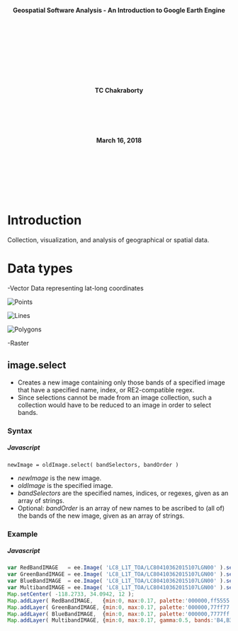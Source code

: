 <p align="center"> <b>Geospatial Software Analysis - An Introduction to Google Earth Engine</b> </p>

<br><br><br><br><br><br><br><br>


<p align="center"> <b>TC Chakraborty</b>   </p>


<br><br><br><br>


<p align="center">  <b>March 16, 2018</b>  </p>
<br><br>
<br><br><br><br>

# Introduction
Collection, visualization, and analysis of geographical or spatial data.

# Data types

-Vector
Data representing lat-long coordinates

![Points](/images/points-vector.png?raw=true "Title")

![Lines](/images/line-vector.png?raw=true "Title")

![Polygons](/images/polygon-vector.png?raw=true "Title")


-Raster

## image.select
- Creates a new image containing only those bands of a specified image that have a specified name, index, or RE2-compatible regex.
- Since selections cannot be made from an image collection, such a collection would have to be reduced to an image in order to select bands.

### Syntax

##### Javascript
```
newImage = oldImage.select( bandSelectors, bandOrder )  
```

- *newImage* is the new image.
- *oldImage* is the specified image.
- *bandSelectors* are the specified names, indices, or regexes, given as an array of strings.
- Optional: *bandOrder* is an array of new names to be ascribed to (all of) the bands of the new image, given as an array of strings.


### Example

##### Javascript
```javascript
var RedBandIMAGE   = ee.Image( 'LC8_L1T_TOA/LC80410362015107LGN00' ).select( ['B4'] );   // Los Angeles
var GreenBandIMAGE = ee.Image( 'LC8_L1T_TOA/LC80410362015107LGN00' ).select( ['B3'] );
var BlueBandIMAGE  = ee.Image( 'LC8_L1T_TOA/LC80410362015107LGN00' ).select( ['B2'] );
var MultibandIMAGE = ee.Image( 'LC8_L1T_TOA/LC80410362015107LGN00' ).select( ['B4','B3','B2'] );
Map.setCenter( -118.2733, 34.0942, 12 ); 
Map.addLayer( RedBandIMAGE,   {min:0, max:0.17, palette:'000000,ff5555'},     'RednessImage'   );
Map.addLayer( GreenBandIMAGE, {min:0, max:0.17, palette:'000000,77ff77'},     'Greenness Image');
Map.addLayer( BlueBandIMAGE,  {min:0, max:0.17, palette:'000000,7777ff'},     'Blueness Image' );
Map.addLayer( MultibandIMAGE, {min:0, max:0.17, gamma:0.5, bands:'B4,B3,B2'}, 'Multiband Image');
